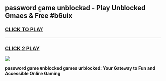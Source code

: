 
## password game unblocked - Play Unblocked Gmaes & Free #b6uix
<h3>
<a href="https://news.freeplayer.one?title=password_game_unblocked&ref=26F">CLICK TO PLAY</a></h3>
<hr>

<h3>
<a href="https://news.freeplayer.one?title=password_game_unblocked&ref=26F">CLICK 2 PLAY</a>
  
</h3>

<a href="https://news.freeplayer.one?title=password_game_unblocked&ref=26F/"><img src="https://clearcache.store/games.png"></a>


**password game unblocked games unblocked: Your Gateway to Fun and Accessible Online Gaming**
